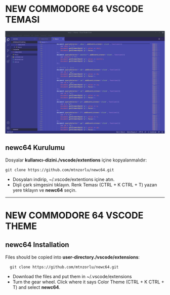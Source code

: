 # NEW COMMODORE 64 VSCODE TEMASI

![commodore theme for vscode](/ss/keys.png)

## newc64 Kurulumu

Dosyalar __kullanıcı-dizini./vscode/extentions__ içine kopyalanmalıdır:

    git clone https://github.com/mtnzorlu/newc64.git

* Dosyaları indirip,    ~/.vscode/extentions içine atın.
* Dişli çark simgesini tıklayın. Renk Teması (CTRL + K CTRL + T) yazan yere tıklayın ve __newc64__ seçin.

---

# NEW COMMODORE 64 VSCODE THEME

## newc64 Installation

Files should be copied into __user-directory./vscode/extensions__:

      git clone https://github.com/mtnzorlu/newc64.git

* Download the files and put them in    ~/.vscode/extensions
* Turn the gear wheel. Click where it says Color Theme (CTRL + K CTRL + T) and select __newc64__. 
